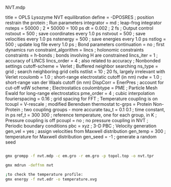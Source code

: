NVT.mdp

title                   = OPLS Lysozyme NVT equilibration
define                  = -DPOSRES  ; position restrain the protein
; Run parameters
integrator              = md        ; leap-frog integrator
nsteps                  = 50000     ; 2 * 50000 = 100 ps
dt                      = 0.002     ; 2 fs
; Output control
nstxout                 = 500       ; save coordinates every 1.0 ps
nstvout                 = 500       ; save velocities every 1.0 ps
nstenergy               = 500       ; save energies every 1.0 ps
nstlog                  = 500       ; update log file every 1.0 ps
; Bond parameters
continuation            = no        ; first dynamics run
constraint_algorithm    = lincs     ; holonomic constraints
constraints             = h-bonds   ; bonds involving H are constrained
lincs_iter              = 1         ; accuracy of LINCS
lincs_order             = 4         ; also related to accuracy
; Nonbonded settings
cutoff-scheme           = Verlet    ; Buffered neighbor searching
ns_type                 = grid      ; search neighboring grid cells
nstlist                 = 10        ; 20 fs, largely irrelevant with Verlet
rcoulomb                = 1.0       ; short-range electrostatic cutoff (in nm)
rvdw                    = 1.0       ; short-range van der Waals cutoff (in nm)
DispCorr                = EnerPres  ; account for cut-off vdW scheme
; Electrostatics
coulombtype             = PME       ; Particle Mesh Ewald for long-range electrostatics
pme_order               = 4         ; cubic interpolation
fourierspacing          = 0.16      ; grid spacing for FFT
; Temperature coupling is on
tcoupl                  = V-rescale             ; modified Berendsen thermostat
tc-grps                 = Protein Non-Protein   ; two coupling groups - more accurate
tau_t                   = 0.1     0.1           ; time constant, in ps
ref_t                   = 300     300           ; reference temperature, one for each group, in K
; Pressure coupling is off
pcoupl                  = no        ; no pressure coupling in NVT
; Periodic boundary conditions
pbc                     = xyz       ; 3-D PBC
; Velocity generation
gen_vel                 = yes       ; assign velocities from Maxwell distribution
gen_temp                = 300       ; temperature for Maxwell distribution
gen_seed                = -1        ; generate a random seed


````bash

gmx grompp -f nvt.mdp -c em.gro -r em.gro -p topol.top -o nvt.tpr

gmx mdrun -deffnm nvt

;to check the temperature profile:
gmx energy -f nvt.edr -o temperature.xvg
